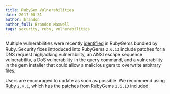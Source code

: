 ```yaml
---
title: RubyGem Vulnerabilities
date: 2017-08-31
author: brandon
author_full: Brandon Maxwell
tags: security, ruby, vulnerabilities
---
```


Multiple vulnerabilities were recently [identified](https://www.ruby-lang.org/en/news/2017/08/29/multiple-vulnerabilities-in-rubygems/) in RubyGems bundled by Ruby. Security fixes introduced into RubyGems `2.6.13` include patches for a DNS request highjacking vulnerability, an ANSI escape sequence vulnerability, a DoS vulnerability in the query command, and a vulnerability in the gem installer that could allow a malicious gem to overwrite arbitrary files. 

Users are encouraged to update as soon as possible. We recommend using [Ruby `2.4.1`](https://devcenter.heroku.com/changelog-items/1251), which has the patches from RubyGems `2.6.13` included.
